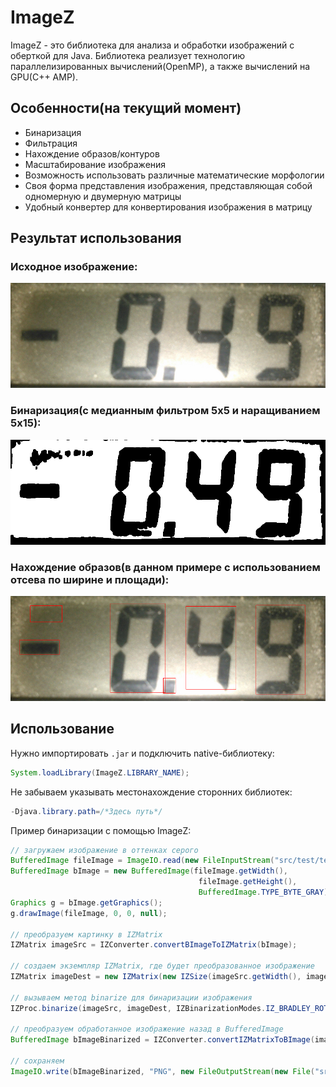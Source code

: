 # ImageZ

ImageZ - это библиотека для анализа и обработки изображений с оберткой для Java. Библиотека реализует технологию параллелизированных вычислений(OpenMP), а также вычислений на GPU(С++ AMP).

## Особенности(на текущий момент)
- Бинаризация
- Фильтрация
- Нахождение образов/контуров
- Масштабирование изображения
- Возможность использовать различные математические морфологии
- Своя форма представления изображения, представляющая собой одномерную и двумерную матрицы
- Удобный конвертер для конвертирования изображения в матрицу

## Результат использования
### Исходное изображение:
![source](examples/6.png)
### Бинаризация(с медианным фильтром 5х5 и наращиванием 5х15):
![binarized](examples/9_.png)
### Нахождение образов(в данном примере с использованием отсева по ширине и площади):
![find_images](examples/10_.png)

## Использование
Нужно импортировать ```.jar``` и подключить native-библиотеку:
```java
System.loadLibrary(ImageZ.LIBRARY_NAME);
```
Не забываем указывать местонахождение сторонних библиотек:
```java
-Djava.library.path=/*Здесь путь*/
```
Пример бинаризации с помощью ImageZ:
```java
// загружаем изображение в оттенках серого
BufferedImage fileImage = ImageIO.read(new FileInputStream("src/test/test.png"));
BufferedImage bImage = new BufferedImage(fileImage.getWidth(),
                                          fileImage.getHeight(),
                                          BufferedImage.TYPE_BYTE_GRAY);
Graphics g = bImage.getGraphics();
g.drawImage(fileImage, 0, 0, null);

// преобразуем картинку в IZMatrix
IZMatrix imageSrc = IZConverter.convertBImageToIZMatrix(bImage);

// создаем экземпляр IZMatrix, где будет преобразованное изображение
IZMatrix imageDest = new IZMatrix(new IZSize(imageSrc.getWidth(), imageSrc.getHeight()));

// вызываем метод binarize для бинаризации изображения
IZProc.binarize(imageSrc, imageDest, IZBinarizationModes.IZ_BRADLEY_ROT, 10, 0.05, 0, 0);

// преобразуем обработанное изображение назад в BufferedImage
BufferedImage bImageBinarized = IZConverter.convertIZMatrixToBImage(imageDest);

// сохраняем 
ImageIO.write(bImageBinarized, "PNG", new FileOutputStream(new File("src/test/test1.png")));
```
